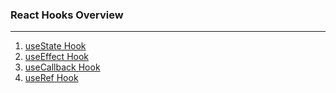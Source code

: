### React Hooks Overview

***

1. [useState Hook](https://reactjs.org/docs/hooks-state.html)
2. [useEffect Hook](https://reactjs.org/docs/hooks-reference.html#useeffect)
3. [useCallback Hook](https://reactjs.org/docs/hooks-reference.html#usecallback)
4. [useRef Hook](https://reactjs.org/docs/hooks-reference.html#useref)
